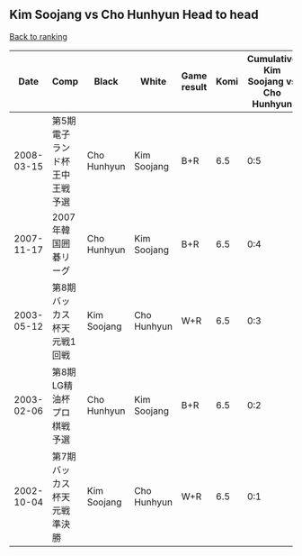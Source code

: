## Kim Soojang vs Cho Hunhyun Head to head

[Back to ranking](../../index.md)




| **Date** | **Comp** | **Black** | **White** | **Game result** | **Komi** | **Cumulative Kim Soojang vs Cho Hunhyun** | **Kim Soojang streak** | **Cho Hunhyun streak** | 
| --- | --- | --- | --- | --- | --- | --- | --- | --- |
| 2008-03-15 | 第5期電子ランド杯王中王戦予選 | Cho Hunhyun | Kim Soojang | B+R | 6.5 | 0:5 | 0 | 5 | 
| 2007-11-17 | 2007年韓国囲碁リーグ | Cho Hunhyun | Kim Soojang | B+R | 6.5 | 0:4 | 0 | 4 | 
| 2003-05-12 | 第8期バッカス杯天元戦1回戦 | Kim Soojang | Cho Hunhyun | W+R | 6.5 | 0:3 | 0 | 3 | 
| 2003-02-06 | 第8期LG精油杯プロ棋戦予選 | Cho Hunhyun | Kim Soojang | B+R | 6.5 | 0:2 | 0 | 2 | 
| 2002-10-04 | 第7期バッカス杯天元戦準決勝 | Kim Soojang | Cho Hunhyun | W+R | 6.5 | 0:1 | 0 | 1 |




